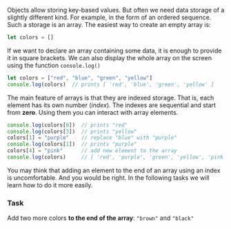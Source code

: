 Objects allow storing key-based values. But often we need data storage of a slightly different kind. 
For example, in the form of an ordered sequence. Such a storage is an array. The easiest way to create an empty array is:
```javascript
let colors = []
```

If we want to declare an array containing some data, it is enough to provide it in square brackets. 
We can also display the whole array on the screen using the function `console.log()`

```javascript
let colors = ["red", "blue", "green", "yellow"]
console.log(colors)  // prints [ 'red', 'blue', 'green', 'yellow' ]
```

The main feature of arrays is that they are indexed storage. That is, each element has its own number (_index_). The indexes are sequential and start from **zero**. Using them you can interact with array elements.
```javascript
console.log(colors[0])  // prints "red"
console.log(colors[3])  // prints "yellow"
colors[1] = "purple"    // replace "blue" with "purple"
console.log(colors[1])  // prints "purple"
colors[4] = "pink"      // add new element to the array
console.log(colors)     // [ 'red', 'purple', 'green', 'yellow', 'pink' ]
```

You may think that adding an element to the end of an array using an index is uncomfortable. And you would be right. In the following tasks we will learn how to do it more easily.

### Task
Add two more colors **to the end of the array**: `"brown"` and `"black"`
